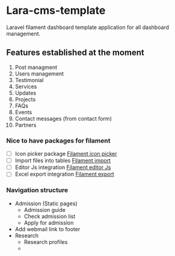 # Lara-cms-template

Laravel filament dashboard template application for all dashboard management.

## Features established at the moment

1. Post managment
2. Users management
3. Testimonial
4. Services
5. Updates
6. Projects
7. FAQs
8. Events
9. Contact messages (from contact form)
10. Partners

### Nice to have packages for filament

-   [ ] Icon picker package [Filament icon picker](https://filamentphp.com/plugins/icon-picker)
-   [ ] Import files into tables [Filament import](https://filamentphp.com/plugins/import)
-   [ ] Editor Js integration [Filament editor Js](https://filamentphp.com/plugins/editorjs)
-   [ ] Excel export integration [Filament export](https://filamentphp.com/plugins/pxlrbt-excel)

### Navigation structure

-   Admission (Static pages)
    -   Admission guide
    -   Check admission list
    -   Apply for admission
-   Add webmail link to footer
-   Research
    -   Research profiles
    -
